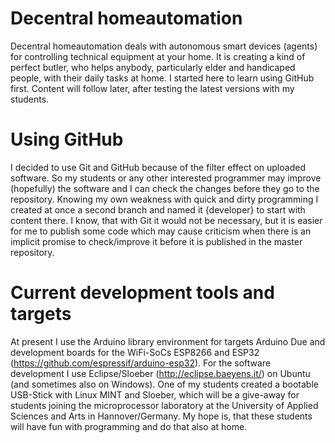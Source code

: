 # Decentral homeautomation
Decentral homeautomation deals with autonomous smart devices (agents) for controlling technical equipment at your home. 
It is creating a kind of perfect butler, who helps anybody, particularly elder and handicaped people, 
with their daily tasks at home. 
I started here to learn using GitHub first. Content will follow later, after testing the latest versions with my students.

# Using GitHub
I decided to use Git and GitHub because of the filter effect on uploaded software. 
So my students or any other interested programmer may improve (hopefully) the software 
and I can check the changes before they go to the repository.
Knowing my own weakness with quick and dirty programming I created at once a second branch and named it {developer} 
to start with content there. 
I know, that with Git it would not be necessary, but it is easier for me to publish some code 
which may cause criticism when there is an implicit promise to check/improve it 
before it is published in the master repository.

# Current development tools and targets
At present I use the Arduino library environment for targets Arduino Due and development boards 
for the WiFi-SoCs ESP8266 and ESP32 (https://github.com/espressif/arduino-esp32). 
For the software development I use Eclipse/Sloeber (http://eclipse.baeyens.it/) on Ubuntu (and sometimes also on Windows). 
One of my students created a bootable USB-Stick with Linux MINT and Sloeber, 
which will be a give-away for students joining the microprocessor laboratory at the University of 
Applied Sciences and Arts in Hannover/Germany. 
My hope is, that these students will have fun with programming and do that also at home.
